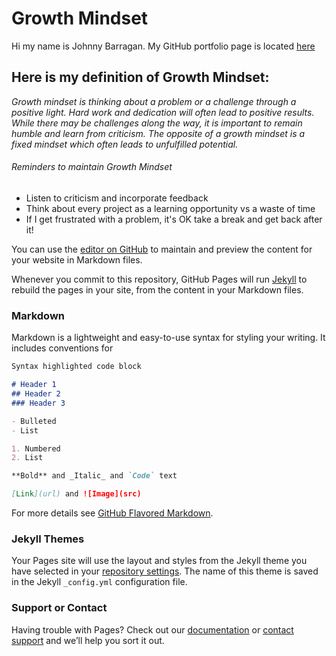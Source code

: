 # Growth Mindset

Hi my name is Johnny Barragan. My GitHub portfolio page is located [here](https://github.com/johnhbarragan)

## Here is my definition of Growth Mindset: 

*Growth mindset is thinking about a problem or a challenge through a positive light. Hard work and dedication will often lead to positive results. While there may be challenges along the way, it is important to remain humble and learn from criticism. The opposite of a growth mindset is a fixed mindset which often leads to unfulfilled potential.*

###### Reminders to maintain Growth Mindset
- Listen to criticism and incorporate feedback 
- Think about every project as a learning opportunity vs a waste of time
- If I get frustrated with a problem, it's OK take a break and get back after it! 

You can use the [editor on GitHub](https://github.com/johnhbarragan/johnhbarragan.github.io/edit/main/README.md) to maintain and preview the content for your website in Markdown files.

Whenever you commit to this repository, GitHub Pages will run [Jekyll](https://jekyllrb.com/) to rebuild the pages in your site, from the content in your Markdown files.

### Markdown

Markdown is a lightweight and easy-to-use syntax for styling your writing. It includes conventions for

```markdown
Syntax highlighted code block

# Header 1
## Header 2
### Header 3

- Bulleted
- List

1. Numbered
2. List

**Bold** and _Italic_ and `Code` text

[Link](url) and ![Image](src)
```

For more details see [GitHub Flavored Markdown](https://guides.github.com/features/mastering-markdown/).

### Jekyll Themes

Your Pages site will use the layout and styles from the Jekyll theme you have selected in your [repository settings](https://github.com/johnhbarragan/johnhbarragan.github.io/settings/pages). The name of this theme is saved in the Jekyll `_config.yml` configuration file.

### Support or Contact

Having trouble with Pages? Check out our [documentation](https://docs.github.com/categories/github-pages-basics/) or [contact support](https://support.github.com/contact) and we’ll help you sort it out.
